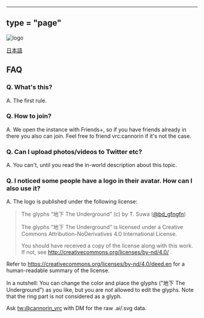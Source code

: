 
---
  type = "page"
---

![logo](img/logo.png)

[日本語](index.html)

## FAQ

### Q. What's this?

A. The first rule.

### Q. How to join?

A. We open the instance with Friends+, so if you have friends already in there you also can join. Feel free to friend vrc:cannorin if it's not the case.

### Q. Can I upload photos/videos to Twitter etc?

A. You can't, until you read the in-world description about this topic.

### Q. I noticed some people have a logo in their avatar. How can I also use it?

A. The logo is published under the following license:

> The glyphs “地下 The Underground” (c) by T. Suwa ([@bd_gfngfn](https://twitter.com/bd_gfngfn))
> 
> The glyphs “地下 The Underground” is licensed under a
> Creative Commons Attribution-NoDerivatives 4.0 International License.
> 
> You should have received a copy of the license along with this
> work. If not, see http://creativecommons.org/licenses/by-nd/4.0/ .

Refer to https://creativecommons.org/licenses/by-nd/4.0/deed.en for a human-readable summary of the license.

In a nutshell: You can change the color and place the glyphs ("地下 The Underground") as you like, but you are *not* allowed to edit the glyphs. Note that the ring part is not considered as a glyph.

Ask [tw:@cannorin_vrc](https://twitter.com/cannorin_vrc) with DM for the raw .ai/.svg data.

